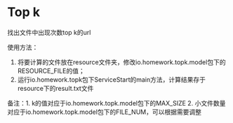 # Top k

找出文件中出现次数top k的url

使用方法：

1. 将要计算的文件放在resource文件夹，修改io.homework.topk.model包下的RESOURCE_FILE的值；
2. 运行io.homework.topk包下ServiceStart的main方法，计算结果存于resource下的result.txt文件

备注：1. k的值对应于io.homework.topk.model包下的MAX_SIZE
     2. 小文件数量对应于io.homework.topk.model包下的FILE_NUM，可以根据需要调整
